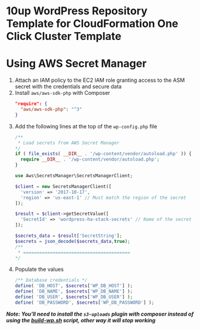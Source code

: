 # 10up WordPress Repository Template for CloudFormation One Click Cluster Template

# Using AWS Secret Manager

1. Attach an IAM policy to the EC2 IAM role granting access to the ASM secret with the credentials and secure data
2. Install `aws/aws-sdk-php` with Composer
    ```json
    "require": {
      "aws/aws-sdk-php": "^3"
    }
    ```
3. Add the following lines at the top of the `wp-config.php` file
    ```php
    /**
     * Load secrets from AWS Secret Manager
    */
    if ( file_exists( __DIR__ . '/wp-content/vendor/autoload.php' )) {
      require __DIR__ . '/wp-content/vendor/autoload.php';
    }

    use Aws\SecretsManager\SecretsManagerClient;

    $client = new SecretsManagerClient([
      'version' => '2017-10-17',
      'region' => 'us-east-1' // Must match the region of the secret
    ]);

    $result = $client->getSecretValue([
      'SecretId' => 'wordpress-ha-stack-secrets' // Name of the secret in ASM
    ]);

    $secrets_data = $result['SecretString'];
    $secrets = json_decode($secrets_data,true);
    /**
     * ========================================
    */
    ```
4. Populate the values
    ```php
    /** Database credentials */
    define( 'DB_HOST', $secrets['WP_DB_HOST'] );
    define( 'DB_NAME', $secrets['WP_DB_NAME'] );
    define( 'DB_USER', $secrets['WP_DB_USER'] );
    define( 'DB_PASSWORD', $secrets['WP_DB_PASSWORD'] );
    ```

***Note: You'll need to install the `s3-uploads` plugin with composer instead of using the [build-wp.sh](ci-scripts/build-wp.sh) script, other way it will stop working***
